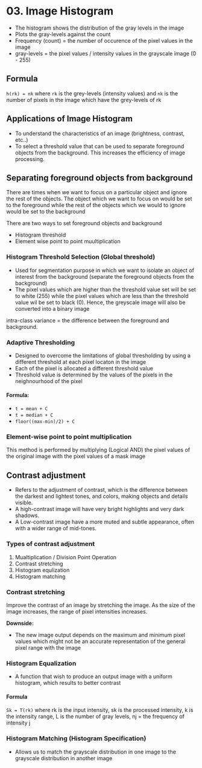 # 03. Image Histogram
- The histogram shows the distribution of the gray levels in the image
- Plots the gray-levels against the count
- Frequency (count) = the number of occurence of the pixel values in the image
- gray-levels = the pixel values / intensity values in the grayscale image (0 - 255)

## Formula
`h(rk) = nk` where `rk` is the grey-levels (intensity values) and `nk` is the number of pixels in the image which have the grey-levels of rk

## Applications of Image Histogram
- To understand the characteristics of an image (brightness, contrast, etc..)
- To select a threshold value that can be used to separate foreground objects from the background. This increases the efficiency of image processing.

## Separating foreground objects from background
There are times when we want to focus on a particular object and ignore the rest of the objects. The object which we want to focus on would be set to the foreground while the rest of the objects which we would to ignore would be set to the background

There are two ways to set foreground objects and background
- Histogram threshold
- Element wise point to point muultiplication

### Histogram Threshold Selection (Global threshold)
- Used for segmentation purpose in which we want to isolate an object of interest from the background (separate the foreground objects from the background)
- The pixel values which are higher than the threshold value set will be set to white (255) while the pixel values which are less than the threshold value wil be set to black (0). Hence, the greyscale image will also be converted into a binary image
  
intra-class variance = the difference between the foreground and background. 

### Adaptive Thresholding
- Designed to overcome the limitations of global thresholding by using a different threshold at each pixel locaton in the image
- Each of the pixel is allocated a different threshold value
- Threshold value is determined by the values of the pixels in the neighnourhood of the pixel

#### Formula:
- `t = mean + C`
- `t = median + C`
- `floor((max-min)/2) + C`

### Element-wise point to point multiplication
This method is performed by multiplying (Logical AND) the pixel values of the original image with the pixel values of a mask image

## Contrast adjustment
- Refers to the adjustment of contrast, which is the difference between the darkest and lightest tones, and colors, making objects and details visible.
- A high-contrast image will have very bright highlights and very dark shadows.
- A Low-contrast image have a more muted and subtle appearance, often with a wider range of mid-tones. 

### Types of contrast adjustment
1. Mualtiplication / Division Point Operation
2. Contrast stretching
3. Histogram equlization
4. Histogram matching

### Contrast stretching
Improve the contrast of an image by stretching the image. As the size of the image increases, the range of pixel intensities increases.

**Downside:**
- The new image output depends on the maximum and minimum pixel values which might not be an accurate representation of the general pixel range with the image

### Histogram Equalization
- A function that wish to produce an output image with a uniform histogram, which results to better contrast

#### Formula
`Sk = T(rk)` where rk is the input intensity, sk is the processed intensity, k is the intensity range, L is the number of gray levels, nj = the frequency of intensity j

### Histogram Matching (Histogram Specification)
- Allows us to match the grayscale distribution in one image to the grayscale distribution in another image
